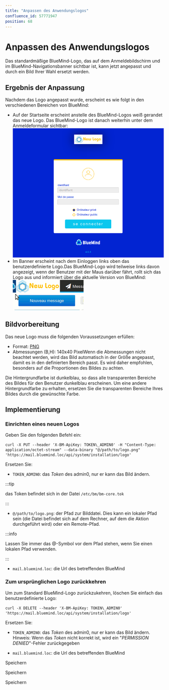 ```yaml
---
title: "Anpassen des Anwendungslogos"
confluence_id: 57771947
position: 68
---
```

# Anpassen des Anwendungslogos


Das standardmäßige BlueMind-Logo, das auf dem Anmeldebildschirm und im BlueMind-Navigationsbanner sichtbar ist, kann jetzt angepasst und durch ein Bild Ihrer Wahl ersetzt werden.

## Ergebnis der Anpassung

Nachdem das Logo angepasst wurde, erscheint es wie folgt in den verschiedenen Bereichen von BlueMind:

- Auf der Startseite erscheint anstelle des BlueMind-Logos weiß gerandet das neue Logo. Das BlueMind-Logo ist danach weiterhin unter dem Anmeldeformular sichtbar:![](../attachments/57771947/57771949.png)
- Im Banner erscheint nach dem Einloggen links oben das benutzerdefinierte Logo.Das BlueMind-Logo wird teilweise links davon angezeigt, wenn der Benutzer mit der Maus darüber fährt, rollt sich das Logo aus und informiert über die aktuelle Version von BlueMind:![](../attachments/57771947/57771948.png)


## Bildvorbereitung

Das neue Logo muss die folgenden Voraussetzungen erfüllen:

- Format: [PNG](https://fr.wikipedia.org/wiki/Portable_Network_Graphics)
- Abmessungen (B,H): 140x40 PixelWenn die Abmessungen nicht beachtet werden, wird das Bild automatisch in der Größe angepasst, damit es in den definierten Bereich passt. Es wird daher empfohlen, besonders auf die Proportionen des Bildes zu achten.


Die Hintergrundfarbe ist dunkelblau, so dass alle transparenten Bereiche des Bildes für den Benutzer dunkelblau erscheinen. Um eine andere Hintergrundfarbe zu erhalten, ersetzen Sie die transparenten Bereiche Ihres Bildes durch die gewünschte Farbe.

## Implementierung

### Einrichten eines neuen Logos

Geben Sie den folgenden Befehl ein:


```
curl -X PUT --header 'X-BM-ApiKey: TOKEN\_ADMIN0' -H "Content-Type: application/octet-stream" --data-binary "@/path/to/logo.png" 'https://mail.bluemind.loc/api/system/installation/logo'
```


Ersetzen Sie:

- `TOKEN_ADMIN0`: das *Token* des admin0, nur er kann das Bild ändern.


:::tip

das Token befindet sich in der Datei `/etc/bm/bm-core.tok`

:::

- `@/path/to/logo.png`: der Pfad zur Bilddatei.
Dies kann ein lokaler Pfad sein (die Datei befindet sich auf dem Rechner, auf dem die Aktion durchgeführt wird) oder ein Remote-Pfad.


:::info

Lassen Sie immer das @-Symbol vor dem Pfad stehen, wenn Sie einen lokalen Pfad verwenden.

:::

- `mail.bluemind.loc`: die Url des betreffenden BlueMind


### Zum ursprünglichen Logo zurückkehren

Um zum Standard BlueMind-Logo zurückzukehren, löschen Sie einfach das benutzerdefinierte Logo:


```
curl -X DELETE --header 'X-BM-ApiKey: TOKEN\_ADMIN0' 'https://mail.bluemind.loc/api/system/installation/logo'
```


Ersetzen Sie:

- `TOKEN_ADMIN0`: das *Token* des admin0, nur er kann das Bild ändern.
Hinweis: Wenn das *Token* nicht korrekt ist, wird ein "*PERMISSION DENIED*"-Fehler zurückgegeben

- `mail.bluemind.loc`: die Url des betreffenden BlueMind


Speichern

Speichern

Speichern

